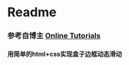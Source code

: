 # Readme
### 参考自博主 [Online Tutorials](https://www.youtube.com/watch?v=UJvL4i6UPbY&t=559s)


#### 用简单的html+css实现盒子边框动态滑动
